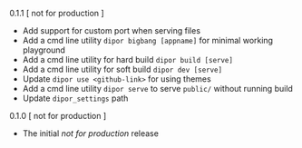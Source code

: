 0.1.1
[ not for production ]
- Add support for custom port when serving files
- Add a cmd line utility `dipor bigbang [appname]` for minimal working playground
- Add a cmd line utility for hard build `dipor build [serve]`
- Add a cmd line utility for soft build `dipor dev [serve]`
- Update `dipor use <github-link>` for using themes
- Add a cmd line utility `dipor serve` to serve `public/` without running build
- Update `dipor_settings` path

0.1.0
[ not for production ]
- The initial _not for production_ release
